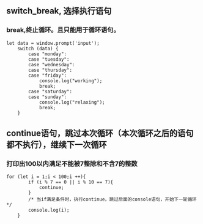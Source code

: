 ##  switch_break, 选择执行语句
### break,终止循环。且只能用于循环语句。
```
let data = window.prompt('input');
    switch (data) {
        case "monday":
        case "tuesday":
        case "wednesday":
        case "thursday":
        case "friday":
            console.log("working");
            break;
        case "saturday":
        case "sunday":
            console.log("relaxing");
            break;
    }
```

##  continue语句，跳过本次循环（本次循环之后的语句都不执行），继续下一次循环
### 打印出100以内满足不能被7整除和不含7的整数
```
for (let i = 1;i < 100;i ++){
        if (i % 7 == 0 || i % 10 == 7){
            continue;
        }
        /* 当if满足条件时，执行continue，跳过后面的console语句，开始下一轮循环 */
        console.log(i);
    }
```
